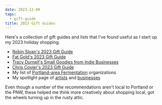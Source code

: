 ```yaml
---
date: 2023-12-09
tags:
  - gift-guide
title: 2023 Gift Guides
---
```


Here's a collection of gift guides and lists that I've found useful as I start up my 2023 holiday shopping.

- [Robin Sloan's 2023 Gift Guide](https://www.robinsloan.com/newsletters/2023-gift-guide/)
- [Fat Gold's 2023 Gift Guide](https://fat.gold/field-report/30/)
- [Tracy Durnell's Small Goodies from Indie Businesses](https://tracydurnell.com/2023/12/08/small-goodies-from-indie-businesses/)
- [Chris Coyier's 2023 Gift Guide](https://chriscoyier.net/2023/12/06/gift-guide-2023/)
- My list of [Portland-area Fermentation](/posts/portlandarea-fermentation) organizations
- My spotlight page of [artists](/spotlight#artists) and [businesses](/spotlight#businesses)

Even though a number of the recommendations aren't local to Portland or the PNW, these helped me think more creatively about shopping local, got the wheels turning up in the rusty attic.
